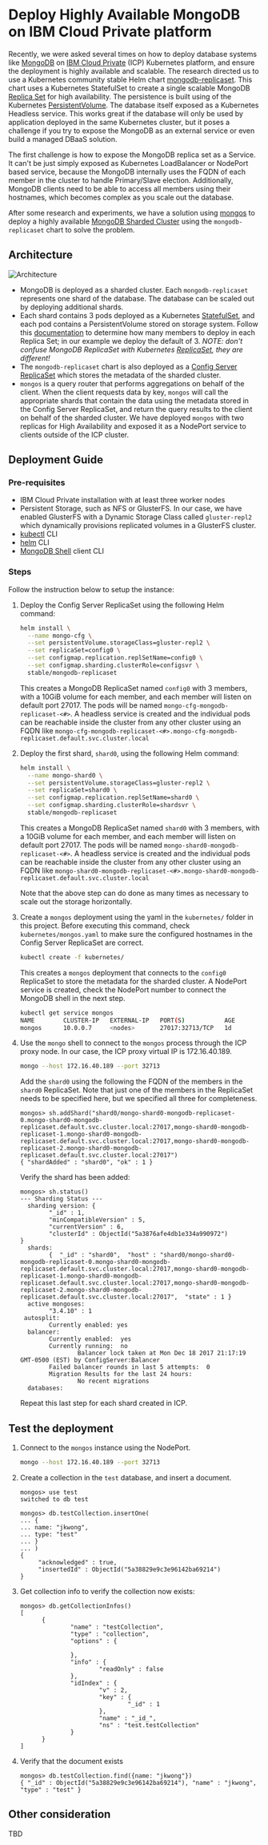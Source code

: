 # Deploy Highly Available MongoDB on IBM Cloud Private platform

Recently, we were asked several times on how to deploy database systems like [MongoDB](https://www.mongodb.com/) on [IBM Cloud Private](https://www.ibm.com/cloud-computing/products/ibm-cloud-private/) (ICP) Kubernetes platform, and ensure the deployment is highly available and scalable. The research directed us to use a Kubernetes community stable Helm chart  [mongodb-replicaset](https://github.com/kubernetes/charts/tree/master/stable/mongodb-replicaset). This chart uses a Kubernetes StatefulSet to create a single scalable MongoDB [Replica Set](https://docs.mongodb.com/manual/core/replica-set-architectures/) for high availability. The persistence is built using of the Kubernetes [PersistentVolume](https://kubernetes.io/docs/concepts/storage/persistent-volumes/). The database itself exposed as a Kubernetes Headless service. This works great if the database will only be used by application deployed in the same Kubernetes cluster, but it poses a challenge if you try to expose the MongoDB as an external service or even build a managed DBaaS solution.

The first challenge is how to expose the MongoDB replica set as a Service. It can't be just simply exposed as Kubernetes LoadBalancer or NodePort based service, because the MongoDB internally uses the FQDN of each member in the cluster to handle Primary/Slave election. Additionally, MongoDB clients need to be able to access all members using their hostnames, which becomes complex as you scale out the database.  

After some research and experiments, we have a solution using [mongos](https://docs.mongodb.com/manual/reference/program/mongos/) to deploy a highly available [MongoDB Sharded Cluster](https://docs.mongodb.com/manual/core/sharded-cluster-components/) using the `mongodb-replicaset` chart to solve the problem.  

## Architecture

![Architecture](static/mongodb_icp.png)

- MongoDB is deployed as a sharded cluster.  Each `mongodb-replicaset` represents one shard of the database.  The database can be scaled out by deploying additional shards.
- Each shard contains 3 pods deployed as a Kubernetes [StatefulSet](https://kubernetes.io/docs/concepts/workloads/controllers/statefulset/), and each pod contains a PersistentVolume stored on storage system.  Follow this [documentation](https://docs.mongodb.com/manual/core/replica-set-architectures/) to determine how many members to deploy in each Replica Set; in our example we deploy the default of 3.  *NOTE: don't confuse MongoDB ReplicaSet with Kubernetes [ReplicaSet](https://kubernetes.io/docs/concepts/workloads/controllers/replicaset/), they are different!*
- The `mongodb-replicaset` chart is also deployed as a [Config Server ReplicaSet](https://docs.mongodb.com/manual/core/sharded-cluster-config-servers/) which stores the metadata of the sharded cluster.
- `mongos` is a query router that performs aggregations on behalf of the client.  When the client requests data by key, `mongos` will call the appropriate shards that contain the data using the metadata stored in the Config Server ReplicaSet, and return the query results to the client on behalf of the sharded cluster.  We have deployed `mongos` with two replicas for High Availability and exposed it as a NodePort service to clients outside of the ICP cluster.

## Deployment Guide

### Pre-requisites

- IBM Cloud Private installation with at least three worker nodes
- Persistent Storage, such as NFS or GlusterFS.  In our case, we have enabled GlusterFS with a Dynamic Storage Class called `gluster-repl2` which dynamically provisions replicated volumes in a GlusterFS cluster.
- [kubectl](https://kubernetes.io/docs/tasks/tools/install-kubectl/) CLI
- [helm](https://helm.sh/) CLI
- [MongoDB Shell](https://docs.mongodb.com/getting-started/shell/client/) client CLI

### Steps

Follow the instruction below to setup the instance:

1. Deploy the Config Server ReplicaSet using the following Helm command:

   ```bash
   helm install \
     --name mongo-cfg \
     --set persistentVolume.storageClass=gluster-repl2 \
     --set replicaSet=config0 \
     --set configmap.replication.replSetName=config0 \
     --set configmap.sharding.clusterRole=configsvr \
     stable/mongodb-replicaset
   ```

   This creates a MongoDB ReplicaSet named `config0` with 3 members, with a 10GiB volume for each member, and each member will listen on default port 27017.  The pods will be named `mongo-cfg-mongodb-replicaset-<#>`.  A headless service is created and the individual pods can be reachable inside the cluster from any other cluster using an FQDN like `mongo-cfg-mongodb-replicaset-<#>.mongo-cfg-mongodb-replicaset.default.svc.cluster.local`

2. Deploy the first shard, `shard0`, using the following Helm command:

   ```bash
   helm install \
     --name mongo-shard0 \
     --set persistentVolume.storageClass=gluster-repl2 \
     --set replicaSet=shard0 \
     --set configmap.replication.replSetName=shard0 \
     --set configmap.sharding.clusterRole=shardsvr \
     stable/mongodb-replicaset
   ```

   This creates a MongoDB ReplicaSet named `shard0` with 3 members, with a 10GiB volume for each member, and each member will listen on default port 27017.  The pods will be named `mongo-shard0-mongodb-replicaset-<#>`.  A headless service is created and the individual pods can be reachable inside the cluster from any other cluster using an FQDN like `mongo-shard0-mongodb-replicaset-<#>.mongo-shard0-mongodb-replicaset.default.svc.cluster.local`

   Note that the above step can do done as many times as necessary to scale out the storage horizontally.

3. Create a `mongos` deployment using the yaml in the `kubernetes/` folder in this project.  Before executing this command, check `kubernetes/mongos.yaml` to make sure the configured hostnames in the Config Server ReplicaSet are correct.

   ```bash
   kubectl create -f kubernetes/
   ```

   This creates a `mongos` deployment that connects to the `config0` ReplicaSet to store the metadata for the sharded cluster.  A NodePort service is created, check the NodePort number to connect the MongoDB shell in the next step.

   ```bash
   kubectl get service mongos
   NAME        CLUSTER-IP   EXTERNAL-IP   PORT(S)           AGE
   mongos      10.0.0.7     <nodes>       27017:32713/TCP   1d
   ```

4. Use the `mongo` shell to connect to the `mongos` process through the ICP proxy node.  In our case, the ICP proxy virtual IP is 172.16.40.189.

   ```bash
   mongo --host 172.16.40.189 --port 32713
   ```

   Add the `shard0` using the following the FQDN of the members in the `shard0` ReplicaSet.  Note that just one of the members in the ReplicaSet needs to be specified here, but we specified all three for completeness.

   ```
   mongos> sh.addShard("shard0/mongo-shard0-mongodb-replicaset-0.mongo-shard0-mongodb-replicaset.default.svc.cluster.local:27017,mongo-shard0-mongodb-replicaset-1.mongo-shard0-mongodb-replicaset.default.svc.cluster.local:27017,mongo-shard0-mongodb-replicaset-2.mongo-shard0-mongodb-replicaset.default.svc.cluster.local:27017")
   { "shardAdded" : "shard0", "ok" : 1 }
   ```

   Verify the shard has been added:

   ```
   mongos> sh.status()
   --- Sharding Status ---
     sharding version: {
           "_id" : 1,
           "minCompatibleVersion" : 5,
           "currentVersion" : 6,
           "clusterId" : ObjectId("5a3876afe4db1e334a990972")
   }
     shards:
           {  "_id" : "shard0",  "host" : "shard0/mongo-shard0-mongodb-replicaset-0.mongo-shard0-mongodb-replicaset.default.svc.cluster.local:27017,mongo-shard0-mongodb-replicaset-1.mongo-shard0-mongodb-replicaset.default.svc.cluster.local:27017,mongo-shard0-mongodb-replicaset-2.mongo-shard0-mongodb-replicaset.default.svc.cluster.local:27017",  "state" : 1 }
     active mongoses:
           "3.4.10" : 1
    autosplit:
           Currently enabled: yes
     balancer:
           Currently enabled:  yes
           Currently running:  no
                   Balancer lock taken at Mon Dec 18 2017 21:17:19 GMT-0500 (EST) by ConfigServer:Balancer
           Failed balancer rounds in last 5 attempts:  0
           Migration Results for the last 24 hours:
                   No recent migrations
     databases:
   ```

   Repeat this last step for each shard created in ICP.

## Test the deployment

1. Connect to the `mongos` instance using the NodePort.

   ```bash
   mongo --host 172.16.40.189 --port 32713
   ```

2. Create a collection in the `test` database, and insert a document.

   ```
   mongos> use test
   switched to db test

   mongos> db.testCollection.insertOne(
   ... {
   ... name: "jkwong",
   ... type: "test"
   ... }
   ... )
   {
        "acknowledged" : true,
        "insertedId" : ObjectId("5a38829e9c3e96142ba69214")
   }
   ```

3.  Get collection info to verify the collection now exists:

    ```
    mongos> db.getCollectionInfos()
    [
          {
                  "name" : "testCollection",
                  "type" : "collection",
                  "options" : {

                  },
                  "info" : {
                          "readOnly" : false
                  },
                  "idIndex" : {
                          "v" : 2,
                          "key" : {
                                  "_id" : 1
                          },
                          "name" : "_id_",
                          "ns" : "test.testCollection"
                  }
          }
    ]
    ```

4. Verify that the document exists

   ```
   mongos> db.testCollection.find({name: "jkwong"})
   { "_id" : ObjectId("5a38829e9c3e96142ba69214"), "name" : "jkwong", "type" : "test" }
   ```

## Other consideration

TBD
